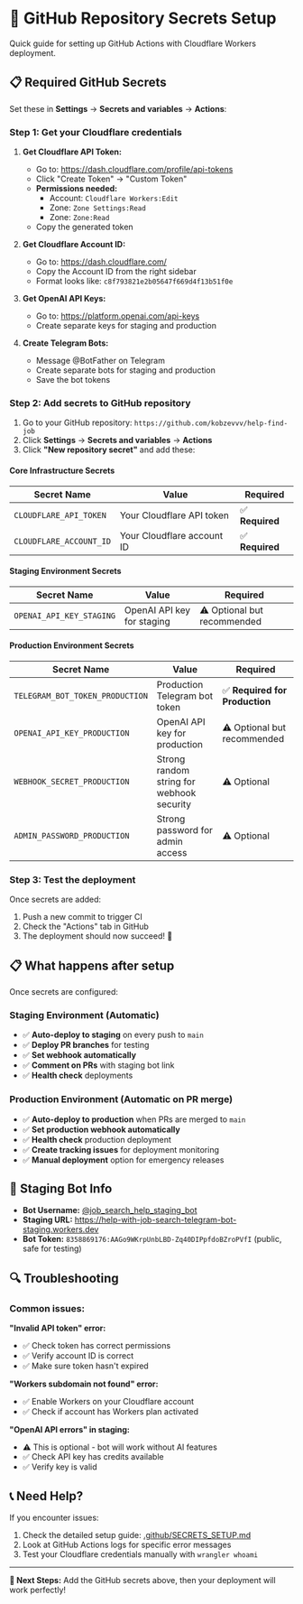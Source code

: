 # 🔑 GitHub Repository Secrets Setup

Quick guide for setting up GitHub Actions with Cloudflare Workers deployment.

## 📋 Required GitHub Secrets

Set these in **Settings** → **Secrets and variables** → **Actions**:

### Step 1: Get your Cloudflare credentials

1. **Get Cloudflare API Token:**
   - Go to: https://dash.cloudflare.com/profile/api-tokens
   - Click "Create Token" → "Custom Token"
   - **Permissions needed:**
     - Account: `Cloudflare Workers:Edit`
     - Zone: `Zone Settings:Read`
     - Zone: `Zone:Read`
   - Copy the generated token

2. **Get Cloudflare Account ID:**
   - Go to: https://dash.cloudflare.com/
   - Copy the Account ID from the right sidebar
   - Format looks like: `c8f793821e2b05647f669d4f13b51f0e`

3. **Get OpenAI API Keys:**
   - Go to: https://platform.openai.com/api-keys
   - Create separate keys for staging and production

4. **Create Telegram Bots:**
   - Message @BotFather on Telegram
   - Create separate bots for staging and production
   - Save the bot tokens

### Step 2: Add secrets to GitHub repository

1. Go to your GitHub repository: `https://github.com/kobzevvv/help-find-job`
2. Click **Settings** → **Secrets and variables** → **Actions**
3. Click **"New repository secret"** and add these:

#### Core Infrastructure Secrets
| Secret Name | Value | Required |
|-------------|-------|----------|
| `CLOUDFLARE_API_TOKEN` | Your Cloudflare API token | ✅ **Required** |
| `CLOUDFLARE_ACCOUNT_ID` | Your Cloudflare account ID | ✅ **Required** |

#### Staging Environment Secrets
| Secret Name | Value | Required |
|-------------|-------|----------|
| `OPENAI_API_KEY_STAGING` | OpenAI API key for staging | ⚠️ Optional but recommended |

#### Production Environment Secrets
| Secret Name | Value | Required |
|-------------|-------|----------|
| `TELEGRAM_BOT_TOKEN_PRODUCTION` | Production Telegram bot token | ✅ **Required for Production** |
| `OPENAI_API_KEY_PRODUCTION` | OpenAI API key for production | ⚠️ Optional but recommended |
| `WEBHOOK_SECRET_PRODUCTION` | Strong random string for webhook security | ⚠️ Optional |
| `ADMIN_PASSWORD_PRODUCTION` | Strong password for admin access | ⚠️ Optional |

### Step 3: Test the deployment

Once secrets are added:
1. Push a new commit to trigger CI
2. Check the "Actions" tab in GitHub
3. The deployment should now succeed! 🎉

## 📋 What happens after setup

Once secrets are configured:

### Staging Environment (Automatic)
- ✅ **Auto-deploy to staging** on every push to `main`
- ✅ **Deploy PR branches** for testing  
- ✅ **Set webhook automatically**
- ✅ **Comment on PRs** with staging bot link
- ✅ **Health check** deployments

### Production Environment (Automatic on PR merge)
- ✅ **Auto-deploy to production** when PRs are merged to `main`
- ✅ **Set production webhook automatically**
- ✅ **Health check** production deployment
- ✅ **Create tracking issues** for deployment monitoring
- ✅ **Manual deployment** option for emergency releases

## 🤖 Staging Bot Info

- **Bot Username:** [@job_search_help_staging_bot](https://t.me/job_search_help_staging_bot)
- **Staging URL:** https://help-with-job-search-telegram-bot-staging.workers.dev
- **Bot Token:** `8358869176:AAGo9WKrpUnbLBD-Zq40DIPpfdoBZroPVfI` (public, safe for testing)

## 🔍 Troubleshooting

### Common issues:

**"Invalid API token" error:**
- ✅ Check token has correct permissions
- ✅ Verify account ID is correct
- ✅ Make sure token hasn't expired

**"Workers subdomain not found" error:**
- ✅ Enable Workers on your Cloudflare account
- ✅ Check if account has Workers plan activated

**"OpenAI API errors" in staging:**
- ⚠️ This is optional - bot will work without AI features
- ✅ Check API key has credits available
- ✅ Verify key is valid

## 📞 Need Help?

If you encounter issues:
1. Check the detailed setup guide: [.github/SECRETS_SETUP.md](./.github/SECRETS_SETUP.md)
2. Look at GitHub Actions logs for specific error messages
3. Test your Cloudflare credentials manually with `wrangler whoami`

---

**🎯 Next Steps:** Add the GitHub secrets above, then your deployment will work perfectly!
